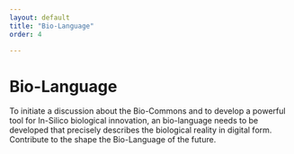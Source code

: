 ```yaml
---
layout: default
title: "Bio-Language"
order: 4

---
```

<div class="jumbotron">
	<div class="container">
	<h1><i class="fa fa-language"></i> Bio-Language</h1>
    <p>
To initiate a discussion about the Bio-Commons and to develop a powerful tool for In-Silico biological innovation, an bio-language needs to be developed that precisely describes the biological reality in digital form. Contribute to the shape the Bio-Language of the future.
    </p>
	</div>
</div>